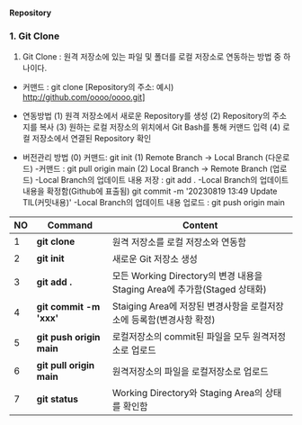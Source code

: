 #### Repository

### 1. Git Clone

1. Git Clone : 원격 저장소에 있는 파일 및 폴더를 로컬 저장소로 연동하는 방법 중 하나이다.
- 커맨드 : git clone [Repository의 주소: 예시) http://github.com/oooo/oooo.git] 
- 연동방법
(1) 원격 저장소에서 새로운 Repository를 생성
(2) Repository의 주소지를 복사
(3) 원하는 로컬 저장소의 위치에서 Git Bash를 통해 커맨드 입력
(4) 로컬 저장소에서 연결된 Repository 확인

- 버전관리 방법
(0) 커맨드: git init
(1) Remote Branch → Local Branch (다운로드)
-커맨드 : git pull origin main
(2) Local Branch → Remote Branch (업로드)
-Local Branch의 업데이트 내용 저장 : git add . 
-Local Branch의 업데이트 내용을 확정함(Github에 표출됨) git commit -m '20230819 13:49 Update TIL(커밋내용)'
-Local Branch의 업데이트 내용 업로드 : git push origin main


|NO|Command|Content|
|---|---|---|
|1|**git clone**|원격 저장소를 로컬 저장소와 연동함|
|2|**git init**|새로운 Git 저장소 생성|
|3|**git add .**|모든 Working Directory의 변경 내용을 Staging Area에 추가함(Staged 상태화)|
|4|**git commit -m 'xxx'**|Staiging Area에 저장된 변경사항을 로컬저장소에 등록함(변경사항 확정)|
|5|**git push origin main**|로컬저장소의 commit된 파일을 모두 원격저정소로 업로드|
|6|**git pull origin main**|원격저장소의 파일을 로컬저장소로 업로드|
|7|**git status**|Working Directory와 Staging Area의 상태를 확인함|
